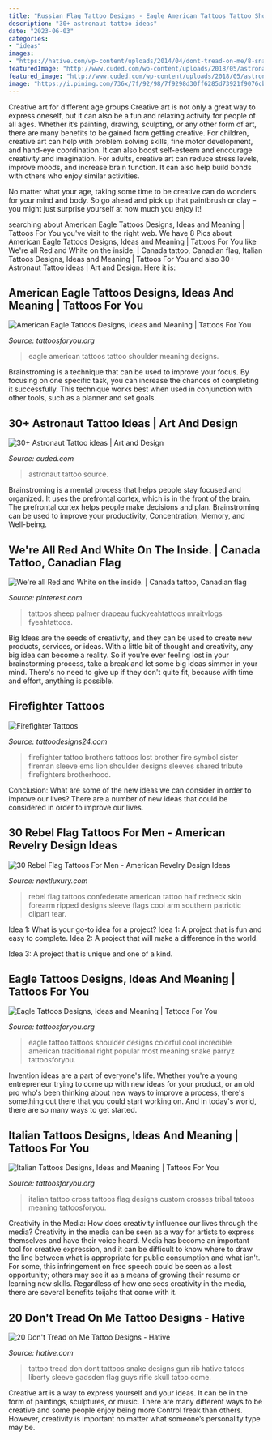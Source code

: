 ```yaml
---
title: "Russian Flag Tattoo Designs - Eagle American Tattoos Tattoo Shoulder Meaning Designs"
description: "30+ astronaut tattoo ideas"
date: "2023-06-03"
categories:
- "ideas"
images:
- "https://hative.com/wp-content/uploads/2014/04/dont-tread-on-me/8-snake-and-gun-on-rib.jpg"
featuredImage: "http://www.cuded.com/wp-content/uploads/2018/05/astronaut-tattoo-29.jpg"
featured_image: "http://www.cuded.com/wp-content/uploads/2018/05/astronaut-tattoo-29.jpg"
image: "https://i.pinimg.com/736x/7f/92/98/7f9298d30ff6285d73921f9076cbc8c2--canada-eh-cool-tattoos.jpg"
---
```



Creative art for different age groups
Creative art is not only a great way to express oneself, but it can also be a fun and relaxing activity for people of all ages. Whether it’s painting, drawing, sculpting, or any other form of art, there are many benefits to be gained from getting creative.
For children, creative art can help with problem solving skills, fine motor development, and hand-eye coordination. It can also boost self-esteem and encourage creativity and imagination. For adults, creative art can reduce stress levels, improve moods, and increase brain function. It can also help build bonds with others who enjoy similar activities.

No matter what your age, taking some time to be creative can do wonders for your mind and body. So go ahead and pick up that paintbrush or clay – you might just surprise yourself at how much you enjoy it!

	

		
searching about American Eagle Tattoos Designs, Ideas and Meaning | Tattoos For You you've visit to the right web. We have 8 Pics about American Eagle Tattoos Designs, Ideas and Meaning | Tattoos For You like We&#039;re all Red and White on the inside. | Canada tattoo, Canadian flag, Italian Tattoos Designs, Ideas and Meaning | Tattoos For You and also 30+ Astronaut Tattoo ideas | Art and Design. Here it is:
		
    
## American Eagle Tattoos Designs, Ideas And Meaning | Tattoos For You

<img loading=lazy src="https://www.tattoosforyou.org/wp-content/uploads/2016/03/American-Eagle-Tattoo-Shoulder.jpg" onerror="this.onerror=null;this.src='https://tse4.mm.bing.net/th?id=OIP.CjAnQvhXDJ0UjdpbH-4wCwHaJ4&amp;pid=15.1';" alt="American Eagle Tattoos Designs, Ideas and Meaning | Tattoos For You">

_Source: tattoosforyou.org_

>eagle american tattoos tattoo shoulder meaning designs. 

	

Brainstroming is a technique that can be used to improve your focus. By focusing on one specific task, you can increase the chances of completing it successfully. This technique works best when used in conjunction with other tools, such as a planner and set goals.

    
## 30+ Astronaut Tattoo Ideas | Art And Design

<img loading=lazy src="http://www.cuded.com/wp-content/uploads/2018/05/astronaut-tattoo-29.jpg" onerror="this.onerror=null;this.src='https://tse2.mm.bing.net/th?id=OIP.JnNZ8UMuov4kxu5czv4xqwHaKj&amp;pid=15.1';" alt="30+ Astronaut Tattoo ideas | Art and Design">

_Source: cuded.com_

>astronaut tattoo source. 

	

Brainstroming is a mental process that helps people stay focused and organized. It uses the prefrontal cortex, which is in the front of the brain. The prefrontal cortex helps people make decisions and plan. Brainstroming can be used to improve your productivity, Concentration, Memory, and Well-being.

    
## We&#039;re All Red And White On The Inside. | Canada Tattoo, Canadian Flag

<img loading=lazy src="https://i.pinimg.com/736x/7f/92/98/7f9298d30ff6285d73921f9076cbc8c2--canada-eh-cool-tattoos.jpg" onerror="this.onerror=null;this.src='https://tse1.mm.bing.net/th?id=OIP.lNssNowrIoDPhJBHuMpZPwHaLW&amp;pid=15.1';" alt="We&#039;re all Red and White on the inside. | Canada tattoo, Canadian flag">

_Source: pinterest.com_

>tattoos sheep palmer drapeau fuckyeahtattoos mraitvlogs fyeahtattoos. 

	

Big Ideas are the seeds of creativity, and they can be used to create new products, services, or ideas. With a little bit of thought and creativity, any big idea can become a reality. So if you're ever feeling lost in your brainstorming process, take a break and let some big ideas simmer in your mind. There's no need to give up if they don't quite fit, because with time and effort, anything is possible.

    
## Firefighter Tattoos

<img loading=lazy src="http://www.tattoodesigns24.com/wp-content/uploads/2015/01/Brothers-Lost-Firefighter-Tattoo.jpg" onerror="this.onerror=null;this.src='https://tse3.mm.bing.net/th?id=OIP.WDqBJqZYgcJqyaxDq1YmQQHaLG&amp;pid=15.1';" alt="Firefighter Tattoos">

_Source: tattoodesigns24.com_

>firefighter tattoo brothers tattoos lost brother fire symbol sister fireman sleeve ems lion shoulder designs sleeves shared tribute firefighters brotherhood. 

	

Conclusion: What are some of the new ideas we can consider in order to improve our lives?
There are a number of new ideas that could be considered in order to improve our lives.

    
## 30 Rebel Flag Tattoos For Men - American Revelry Design Ideas

<img loading=lazy src="http://nextluxury.com/wp-content/uploads/guys-ripped-skin-confederate-rebel-flag-tattoos-on-forearm.jpg" onerror="this.onerror=null;this.src='https://tse2.mm.bing.net/th?id=OIP.uvxurDsjmlor-3vnGbbrUgHaFj&amp;pid=15.1';" alt="30 Rebel Flag Tattoos For Men - American Revelry Design Ideas">

_Source: nextluxury.com_

>rebel flag tattoos confederate american tattoo half redneck skin forearm ripped designs sleeve flags cool arm southern patriotic clipart tear. 

	

Idea 1: What is your go-to idea for a project?
Idea 1: A project that is fun and easy to complete.
Idea 2: A project that will make a difference in the world.

Idea 3: A project that is unique and one of a kind.

    
## Eagle Tattoos Designs, Ideas And Meaning | Tattoos For You

<img loading=lazy src="http://www.tattoosforyou.org/wp-content/uploads/2013/09/Eagle-Tattoos-756x1024.jpg" onerror="this.onerror=null;this.src='https://tse4.mm.bing.net/th?id=OIP.i5QRpKwhRZfvQiNcZ3qTOAHaKC&amp;pid=15.1';" alt="Eagle Tattoos Designs, Ideas and Meaning | Tattoos For You">

_Source: tattoosforyou.org_

>eagle tattoo tattoos shoulder designs colorful cool incredible american traditional right popular most meaning snake parryz tattoosforyou. 

	

Invention ideas are a part of everyone's life. Whether you're a young entrepreneur trying to come up with new ideas for your product, or an old pro who's been thinking about new ways to improve a process, there's something out there that you could start working on. And in today's world, there are so many ways to get started.

    
## Italian Tattoos Designs, Ideas And Meaning | Tattoos For You

<img loading=lazy src="https://www.tattoosforyou.org/wp-content/uploads/2013/11/Italian-Cross-Tattoo.jpg" onerror="this.onerror=null;this.src='https://tse3.mm.bing.net/th?id=OIP.4sztxKtSzUulbHnRZOkeOgHaJ4&amp;pid=15.1';" alt="Italian Tattoos Designs, Ideas and Meaning | Tattoos For You">

_Source: tattoosforyou.org_

>italian tattoo cross tattoos flag designs custom crosses tribal tatoos meaning tattoosforyou. 

	

Creativity in the Media: How does creativity influence our lives through the media?
Creativity in the media can be seen as a way for artists to express themselves and have their voice heard. Media has become an important tool for creative expression, and it can be difficult to know where to draw the line between what is appropriate for public consumption and what isn't. For some, this infringement on free speech could be seen as a lost opportunity; others may see it as a means of growing their resume or learning new skills. Regardless of how one sees creativity in the media, there are several benefits toijahs that come with it.

    
## 20 Don&#039;t Tread On Me Tattoo Designs - Hative

<img loading=lazy src="https://hative.com/wp-content/uploads/2014/04/dont-tread-on-me/8-snake-and-gun-on-rib.jpg" onerror="this.onerror=null;this.src='https://tse2.mm.bing.net/th?id=OIP.Ryh6atD1CfEdjTa8ekUZJQHaJ4&amp;pid=15.1';" alt="20 Don&#039;t Tread on Me Tattoo Designs - Hative">

_Source: hative.com_

>tattoo tread don dont tattoos snake designs gun rib hative tatoos liberty sleeve gadsden flag guys rifle skull tatoo come. 

	

Creative art is a way to express yourself and your ideas. It can be in the form of paintings, sculptures, or music. There are many different ways to be creative and some people enjoy being more Control freak than others. However, creativity is important no matter what someone’s personality type may be.

